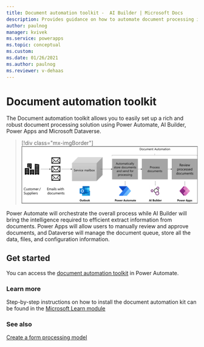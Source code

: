 ```yaml
---
title: Document automation toolkit -  AI Builder | Microsoft Docs
description: Provides guidance on how to automate document processing in AI Builder.
author: paulnog
manager: kvivek
ms.service: powerapps
ms.topic: conceptual
ms.custom: 
ms.date: 01/26/2021
ms.author: paulnog
ms.reviewer: v-dehaas
---
```


# Document automation toolkit

The Document automation toolkit allows you to easily set up a rich and robust document processing solution using Power Automate, AI Builder, Power Apps and Microsoft Dataverse.

> [!div class="mx-imgBorder"]
> ![process diagram](media/doc-automation.png "Diagram showing the stages of document automation")


Power Automate will orchestrate the overall process while AI Builder will bring the intelligence required to efficient extract information from documents. Power Apps will allow users to manually review and approve documents, and Dataverse will manage the document queue, store all the data, files, and configuration information.

## Get started

You can access the [document automation toolkit](https://flow.microsoft.com) in Power Automate. 

### Learn more

Step-by-step instructions on how to install the document automation kit can be found in the [Microsoft Learn module](https://docs.microsoft.com/learn/modules/get-started-ai-builder-document-automation/)

### See also

[Create a form processing model](create-form-processing-model.md)
